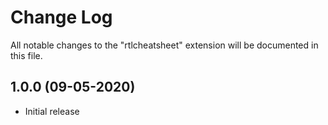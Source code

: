 # Change Log

All notable changes to the "rtlcheatsheet" extension will be documented in this file.

## 1.0.0 (09-05-2020)

- Initial release